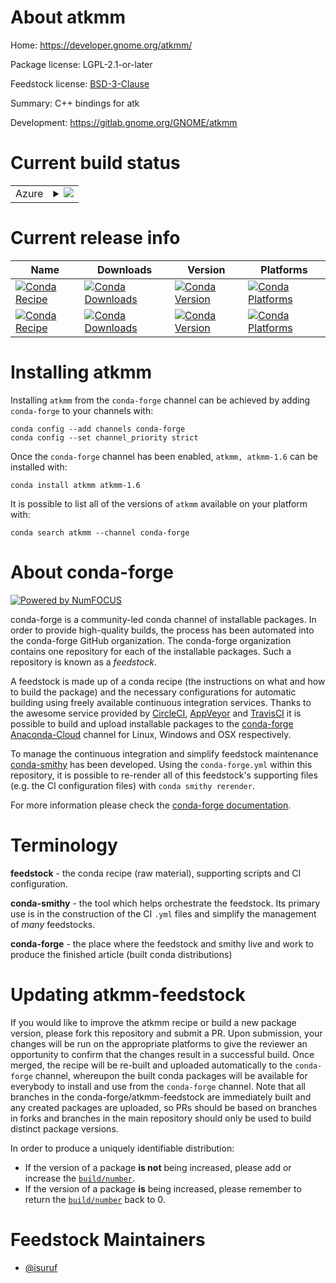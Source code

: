 About atkmm
===========

Home: https://developer.gnome.org/atkmm/

Package license: LGPL-2.1-or-later

Feedstock license: [BSD-3-Clause](https://github.com/conda-forge/atkmm-feedstock/blob/master/LICENSE.txt)

Summary: C++ bindings for atk

Development: https://gitlab.gnome.org/GNOME/atkmm

Current build status
====================


<table>
    
  <tr>
    <td>Azure</td>
    <td>
      <details>
        <summary>
          <a href="https://dev.azure.com/conda-forge/feedstock-builds/_build/latest?definitionId=9434&branchName=master">
            <img src="https://dev.azure.com/conda-forge/feedstock-builds/_apis/build/status/atkmm-feedstock?branchName=master">
          </a>
        </summary>
        <table>
          <thead><tr><th>Variant</th><th>Status</th></tr></thead>
          <tbody><tr>
              <td>linux_64</td>
              <td>
                <a href="https://dev.azure.com/conda-forge/feedstock-builds/_build/latest?definitionId=9434&branchName=master">
                  <img src="https://dev.azure.com/conda-forge/feedstock-builds/_apis/build/status/atkmm-feedstock?branchName=master&jobName=linux&configuration=linux_64_" alt="variant">
                </a>
              </td>
            </tr><tr>
              <td>osx_64</td>
              <td>
                <a href="https://dev.azure.com/conda-forge/feedstock-builds/_build/latest?definitionId=9434&branchName=master">
                  <img src="https://dev.azure.com/conda-forge/feedstock-builds/_apis/build/status/atkmm-feedstock?branchName=master&jobName=osx&configuration=osx_64_" alt="variant">
                </a>
              </td>
            </tr>
          </tbody>
        </table>
      </details>
    </td>
  </tr>
</table>

Current release info
====================

| Name | Downloads | Version | Platforms |
| --- | --- | --- | --- |
| [![Conda Recipe](https://img.shields.io/badge/recipe-atkmm-green.svg)](https://anaconda.org/conda-forge/atkmm) | [![Conda Downloads](https://img.shields.io/conda/dn/conda-forge/atkmm.svg)](https://anaconda.org/conda-forge/atkmm) | [![Conda Version](https://img.shields.io/conda/vn/conda-forge/atkmm.svg)](https://anaconda.org/conda-forge/atkmm) | [![Conda Platforms](https://img.shields.io/conda/pn/conda-forge/atkmm.svg)](https://anaconda.org/conda-forge/atkmm) |
| [![Conda Recipe](https://img.shields.io/badge/recipe-atkmm--1.6-green.svg)](https://anaconda.org/conda-forge/atkmm-1.6) | [![Conda Downloads](https://img.shields.io/conda/dn/conda-forge/atkmm-1.6.svg)](https://anaconda.org/conda-forge/atkmm-1.6) | [![Conda Version](https://img.shields.io/conda/vn/conda-forge/atkmm-1.6.svg)](https://anaconda.org/conda-forge/atkmm-1.6) | [![Conda Platforms](https://img.shields.io/conda/pn/conda-forge/atkmm-1.6.svg)](https://anaconda.org/conda-forge/atkmm-1.6) |

Installing atkmm
================

Installing `atkmm` from the `conda-forge` channel can be achieved by adding `conda-forge` to your channels with:

```
conda config --add channels conda-forge
conda config --set channel_priority strict
```

Once the `conda-forge` channel has been enabled, `atkmm, atkmm-1.6` can be installed with:

```
conda install atkmm atkmm-1.6
```

It is possible to list all of the versions of `atkmm` available on your platform with:

```
conda search atkmm --channel conda-forge
```


About conda-forge
=================

[![Powered by NumFOCUS](https://img.shields.io/badge/powered%20by-NumFOCUS-orange.svg?style=flat&colorA=E1523D&colorB=007D8A)](http://numfocus.org)

conda-forge is a community-led conda channel of installable packages.
In order to provide high-quality builds, the process has been automated into the
conda-forge GitHub organization. The conda-forge organization contains one repository
for each of the installable packages. Such a repository is known as a *feedstock*.

A feedstock is made up of a conda recipe (the instructions on what and how to build
the package) and the necessary configurations for automatic building using freely
available continuous integration services. Thanks to the awesome service provided by
[CircleCI](https://circleci.com/), [AppVeyor](https://www.appveyor.com/)
and [TravisCI](https://travis-ci.com/) it is possible to build and upload installable
packages to the [conda-forge](https://anaconda.org/conda-forge)
[Anaconda-Cloud](https://anaconda.org/) channel for Linux, Windows and OSX respectively.

To manage the continuous integration and simplify feedstock maintenance
[conda-smithy](https://github.com/conda-forge/conda-smithy) has been developed.
Using the ``conda-forge.yml`` within this repository, it is possible to re-render all of
this feedstock's supporting files (e.g. the CI configuration files) with ``conda smithy rerender``.

For more information please check the [conda-forge documentation](https://conda-forge.org/docs/).

Terminology
===========

**feedstock** - the conda recipe (raw material), supporting scripts and CI configuration.

**conda-smithy** - the tool which helps orchestrate the feedstock.
                   Its primary use is in the construction of the CI ``.yml`` files
                   and simplify the management of *many* feedstocks.

**conda-forge** - the place where the feedstock and smithy live and work to
                  produce the finished article (built conda distributions)


Updating atkmm-feedstock
========================

If you would like to improve the atkmm recipe or build a new
package version, please fork this repository and submit a PR. Upon submission,
your changes will be run on the appropriate platforms to give the reviewer an
opportunity to confirm that the changes result in a successful build. Once
merged, the recipe will be re-built and uploaded automatically to the
`conda-forge` channel, whereupon the built conda packages will be available for
everybody to install and use from the `conda-forge` channel.
Note that all branches in the conda-forge/atkmm-feedstock are
immediately built and any created packages are uploaded, so PRs should be based
on branches in forks and branches in the main repository should only be used to
build distinct package versions.

In order to produce a uniquely identifiable distribution:
 * If the version of a package **is not** being increased, please add or increase
   the [``build/number``](https://docs.conda.io/projects/conda-build/en/latest/resources/define-metadata.html#build-number-and-string).
 * If the version of a package **is** being increased, please remember to return
   the [``build/number``](https://docs.conda.io/projects/conda-build/en/latest/resources/define-metadata.html#build-number-and-string)
   back to 0.

Feedstock Maintainers
=====================

* [@isuruf](https://github.com/isuruf/)

